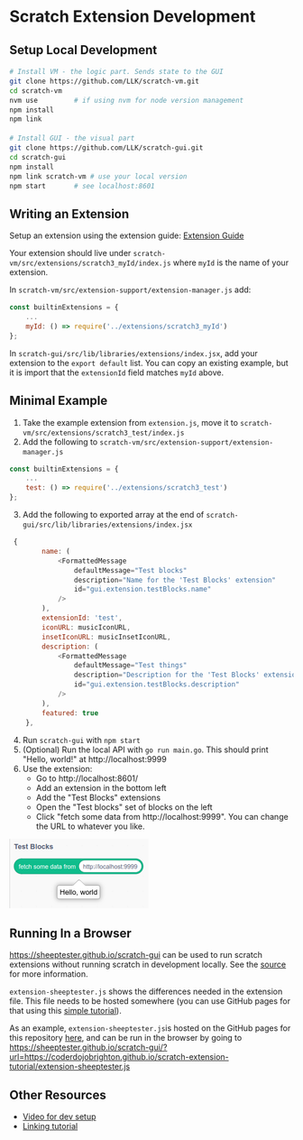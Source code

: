 # Scratch Extension Development

## Setup Local Development
```bash
# Install VM - the logic part. Sends state to the GUI
git clone https://github.com/LLK/scratch-vm.git 
cd scratch-vm
nvm use			# if using nvm for node version management
npm install
npm link

# Install GUI - the visual part
git clone https://github.com/LLK/scratch-gui.git 
cd scratch-gui
npm install
npm link scratch-vm	# use your local version
npm start		# see localhost:8601
```

## Writing an Extension
Setup an extension using the extension guide:
[Extension Guide](https://github.com/scratchfoundation/scratch-vm/blob/develop/docs/extensions.md)

Your extension should live under `scratch-vm/src/extensions/scratch3_myId/index.js` where `myId` is the name of your extension.

In `scratch-vm/src/extension-support/extension-manager.js` add:
```js
const builtinExtensions = {
	...
    myId: () => require('../extensions/scratch3_myId')
};
```

In `scratch-gui/src/lib/libraries/extensions/index.jsx`, add your extension to the `export default` list. You can copy an existing example, but it is import that the `extensionId` field matches `myId` above.

## Minimal Example

1. Take the example extension from `extension.js`, move it to `scratch-vm/src/extensions/scratch3_test/index.js`
2. Add the following to `scratch-vm/src/extension-support/extension-manager.js`
```js
const builtinExtensions = {
	...
    test: () => require('../extensions/scratch3_test')
};
```
3. Add the following to exported array at the end of `scratch-gui/src/lib/libraries/extensions/index.jsx`
```js
 {
        name: (
            <FormattedMessage
                defaultMessage="Test blocks"
                description="Name for the 'Test Blocks' extension"
                id="gui.extension.testBlocks.name"
            />
        ),
        extensionId: 'test',
        iconURL: musicIconURL,
        insetIconURL: musicInsetIconURL,
        description: (
            <FormattedMessage
                defaultMessage="Test things"
                description="Description for the 'Test Blocks' extension"
                id="gui.extension.testBlocks.description"
            />
        ),
        featured: true
    },
```
4. Run `scratch-gui` with `npm start`
5. (Optional) Run the local API with `go run main.go`. This should print "Hello, world!" at http://localhost:9999
6. Use the extension:
    - Go to http://localhost:8601/
    - Add an extension in the bottom left
    - Add the "Test Blocks" extensions
    - Open the "Test blocks" set of blocks on the left
    - Click "fetch some data from http://localhost:9999". You can change the URL to whatever you like.

![Example extension result](./test-extension.png)

## Running In a Browser

https://sheeptester.github.io/scratch-gui can be used to run scratch extensions without running scratch in development locally. See the [source](https://github.com/SheepTester/scratch-gui) for more information.

`extension-sheeptester.js` shows the differences needed in the extension file. This file needs to be hosted somewhere (you can use GitHub pages for that using this [simple tutorial](https://www.linkedin.com/pulse/quick-hack-hosting-files-github-jc-lee/)).

As an example, `extension-sheeptester.js`is hosted on the GitHub pages for this repository [here](https://coderdojobrighton.github.io/scratch-extension-tutorial/extension-sheeptester.js), and can be run in the browser by going to https://sheeptester.github.io/scratch-gui/?url=https://coderdojobrighton.github.io/scratch-extension-tutorial/extension-sheeptester.js

## Other Resources
- [Video for dev setup](https://www.youtube.com/watch?v=KsnIUs4Fmx0&t=993s)
- [Linking tutorial](https://scratch.mit.edu/discuss/m/topic/607994/)
